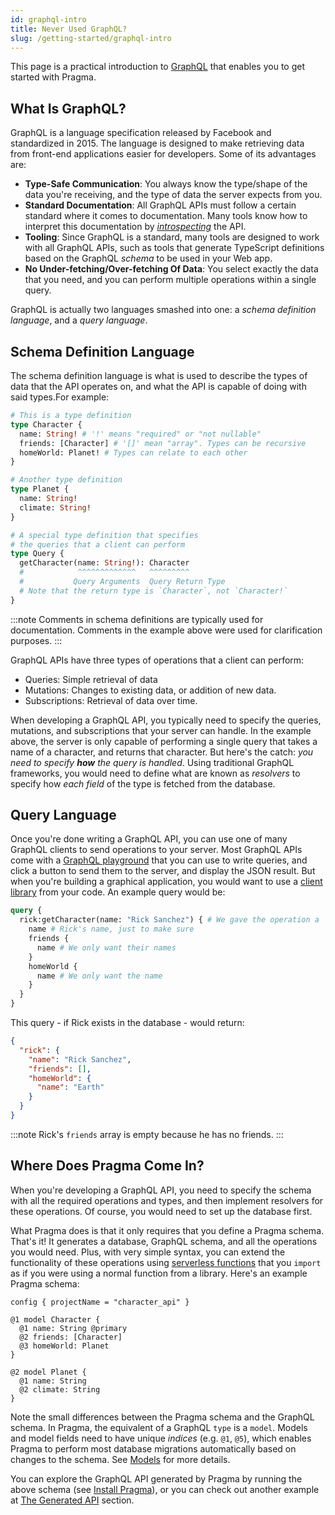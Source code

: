 ```yaml
---
id: graphql-intro
title: Never Used GraphQL?
slug: /getting-started/graphql-intro
---
```


This page is a practical introduction to [GraphQL](https://graphql.org/) that enables you to get started with Pragma.

## What Is GraphQL?

GraphQL is a language specification released by Facebook and standardized in 2015. The language is designed to make retrieving data from front-end applications easier for developers. Some of its advantages are:
* **Type-Safe Communication**: You always know the type/shape of the data you're receiving, and the type of data the server expects from you.
* **Standard Documentation**: All GraphQL APIs must follow a certain standard where it comes to documentation. Many tools know how to interpret this documentation by [*introspecting*](https://spec.graphql.org/June2018/#sec-Introspection) the API.
* **Tooling**: Since GraphQL is a standard, many tools are designed to work with all GraphQL APIs, such as tools that generate TypeScript definitions based on the GraphQL *schema* to be used in your Web app.
* **No Under-fetching/Over-fetching Of Data**: You select exactly the data that you need, and you can perform multiple operations within a single query.

GraphQL is actually two languages smashed into one: a *schema definition language*, and a *query language*. 

## Schema Definition Language

The schema definition language is what is used to describe the types of data that the API operates on, and what the API is capable of doing with said types.For example:
```graphql
# This is a type definition
type Character {
  name: String! # '!' means "required" or "not nullable"
  friends: [Character] # '[]' mean "array". Types can be recursive
  homeWorld: Planet! # Types can relate to each other
}

# Another type definition
type Planet {
  name: String!
  climate: String!
}

# A special type definition that specifies
# the queries that a client can perform
type Query {
  getCharacter(name: String!): Character
  #            ^^^^^^^^^^^^^   ^^^^^^^^^
  #           Query Arguments  Query Return Type
  # Note that the return type is `Character`, not `Character!`
}
```
:::note
Comments in schema definitions are typically used for documentation. Comments in the example above were used for clarification purposes.
:::

GraphQL APIs have three types of operations that a client can perform:
* Queries: Simple retrieval of data
* Mutations: Changes to existing data, or addition of new data.
* Subscriptions: Retrieval of data over time.

When developing a GraphQL API, you typically need to specify the queries, mutations, and subscriptions that your server can handle. In the example above, the server is only capable of performing a single query that takes a name of a character, and returns that character. But here's the catch: *you need to specify **how** the query is handled*. Using traditional GraphQL frameworks, you would need to define what are known as *resolvers* to specify how *each field* of the type is fetched from the database. 

## Query Language

Once you're done writing a GraphQL API, you can use one of many GraphQL clients to send operations to your server. Most GraphQL APIs come with a [GraphQL playground](https://github.com/graphql/graphiql/tree/main/packages/graphiql#readme) that you can use to write queries, and click a button to send them to the server, and display the JSON result. But when you're building a graphical application, you would want to use a [client library](https://www.apollographql.com/docs/react/) from your code. An example query would be:
```graphql
query {
  rick:getCharacter(name: "Rick Sanchez") { # We gave the operation a 'rick' alias
    name # Rick's name, just to make sure
    friends {
      name # We only want their names
    }
    homeWorld {
      name # We only want the name
    }
  }
}
```
This query - if Rick exists in the database - would return:
```json
{
  "rick": {
    "name": "Rick Sanchez",
    "friends": [],
    "homeWorld": {
      "name": "Earth"
    }
  }
}
```

:::note
Rick's `friends` array is empty because he has no friends.
:::

## Where Does Pragma Come In?

When you're developing a GraphQL API, you need to specify the schema with all the required operations and types, and then implement resolvers for these operations. Of course, you would need to set up the database first.

What Pragma does is that it only requires that you define a Pragma schema. That's it! It generates a database, GraphQL schema, and all the operations you would need. Plus, with very simple syntax, you can extend the functionality of these operations using [serverless functions](../../features/functions.md) that you `import` as if you were using a normal function from a library. Here's an example Pragma schema:
```pragma
config { projectName = "character_api" }

@1 model Character {
  @1 name: String @primary
  @2 friends: [Character]
  @3 homeWorld: Planet
}

@2 model Planet {
  @1 name: String
  @2 climate: String
}
```
Note the small differences between the Pragma schema and the GraphQL schema. In Pragma, the equivalent of a GraphQL `type` is a `model`. Models and model fields need to have unique *indices* (e.g. `@1`, `@5`), which enables Pragma to perform most database migrations automatically based on changes to the schema. See [Models](../../features/models.md) for more details.

You can explore the GraphQL API generated by Pragma by running the above schema (see [Install Pragma](../install-pragma.md)), or you can check out another example at [The Generated API](../../api/index.md) section.